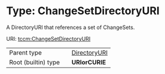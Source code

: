 
# Type: ChangeSetDirectoryURI


A DirectoryURI that references a set of ChangeSets.

URI: [tccm:ChangeSetDirectoryURI](https://hotecosystem.org/tccm/ChangeSetDirectoryURI)

|  |  |  |
| --- | --- | --- |
| Parent type | | [DirectoryURI](types/DirectoryURI.md) |
| Root (builtin) type | | **URIorCURIE** |
